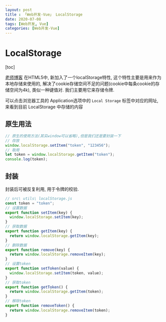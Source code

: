 ```yaml
---
layout: post
title : 「Web开发-Vue」 LocalStorage
date: 2020-07-08
tags: [Web开发, Vue]
categories: [Web开发-Vue]
---
```

# LocalStorage

[toc]

[老师博客](https://www.jianshu.com/p/99d6a0cead71)
在HTML5中, 新加入了一个localStorage特性, 这个特性主要是用来作为本地存储来使用的, 解决了cookie存储空间不足的问题(cookie中每条cookie的存储空间为4k), 类似一种键值对. 我们主要用它来存储令牌.

可以点击浏览器工具的 Application选项中的 `Local Storage` 标签中对应的网址, 来看到目前 LocalStorage 中存储的内容

## 原生用法

``` js
// 原生的使用方法(其实window可以省略),但是我们还是要封装一下
// 存放
window.localStorage.setItem("token", "123456");
// 取用
let token = window.localStorage.getItem("token");
console.log(token);
```

## 封装

封装后可被反复利用, 用于令牌的校验.

``` js
// src\ utils\ localStorage.js
const token = "token";
// 设置数据
export function setItem(key) {
  window.localStorage.setItem(key);
}
// 获取数据
export function getItem(key) {
  return window.localStorage.getItem(key);
}
// 删除数据
export function remove(key) {
  return window.localStorage.removeItem(key);
}
// 设置token
export function setToken(value) {
  window.localStorage.setItem(token, value);
}
// 获取token
export function getToken() {
  return window.localStorage.getItem(token);
}
// 移除token
export function removeToken() {
  return window.localStorage.removeItem(token);
}
```
